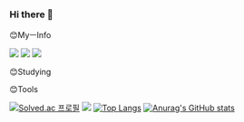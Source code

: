 ### Hi there 👋

<!-- <img src="https://img.shields.io/badge/이름-색상코드?style=flat-square&logo=로고명&logoColor=로고색"/> -->

😊MyㅡInfo

<a href="https://github.com/j9972"><img src="https://hits.seeyoufarm.com/api/count/incr/badge.svg?url=https%3A%2F%2Fgithub.com%2Fseondal&count_bg=%23000000&title_bg=%23000000&icon=github.svg&icon_color=%23E7E7E7&title=GitHub&edge_flat=false)"/></a>
<a href="https://www.instagram.com/jung_su_0/"><img src="https://img.shields.io/badge/InstaGram-E4405F?style=flat-square&logo=Instagram&logoColor=pink"/></a>
<a href="https://mail.google.com/mail/"><img src="https://img.shields.io/badge/GMail-E4405F?style=flat-square&logo=GMail&logoColor=red"/></a>

😊Studying


😊Tools


[![Solved.ac
프로필](http://mazassumnida.wtf/api/mini/generate_badge?boj=j9972)](https://solved.ac/j9972)
<img src="http://mazandi.herokuapp.com/api?handle={j9972}&theme=warm"/>
[![Top Langs](https://github-readme-stats.vercel.app/api/top-langs/?username=j9972)](https://github.com/j9972/github-readme-stats)
[![Anurag's GitHub stats](https://github-readme-stats.vercel.app/api?username=j9972)](https://github.com/j9972/github-readme-stats)
